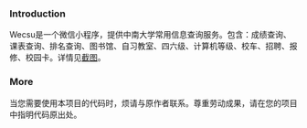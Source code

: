 ### Introduction

Wecsu是一个微信小程序，提供中南大学常用信息查询服务。包含：成绩查询、课表查询、排名查询、图书馆、自习教室、四六级、计算机等级、校车、招聘、报修、校园卡。详情见[截图](https://github.com/csuhan/wecsu/issues/1)。

### More

当您需要使用本项目的代码时，烦请与原作者联系。尊重劳动成果，请在您的项目中指明代码原出处。
